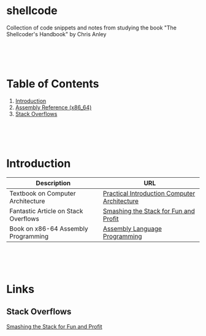# shellcode
Collection of code snippets and notes from studying the book "The Shellcoder's Handbook" by Chris Anley

</br>
</br>
</br>

# Table of Contents

1. [Introduction](#Introduction)
2. [Assembly Reference (x86_64)](/assembly-reference/README.md)
3. [Stack Overflows](/stack-overflow/README.md)

</br>
</br>
</br>

# Introduction

| Description | URL |
|-------------|-----|
| Textbook on Computer Architecture | [Practical Introduction Computer Architecture](https://www.amazon.ca/ractical-Introduction-Computer-Architecture/dp/1848822553?asin=1848822553&revisionId=&format=4&depth=1) |
| Fantastic Article on Stack Overflows | [Smashing the Stack for Fun and Profit](https://insecure.org/stf/smashstack.html) |
| Book on x86-64 Assembly Programming | [Assembly Language Programming](http://www.egr.unlv.edu/~ed/assembly64.pdf) |

</br>
</br>
</br>

# Links


## Stack Overflows
[Smashing the Stack for Fun and Profit](https://insecure.org/stf/smashstack.html)